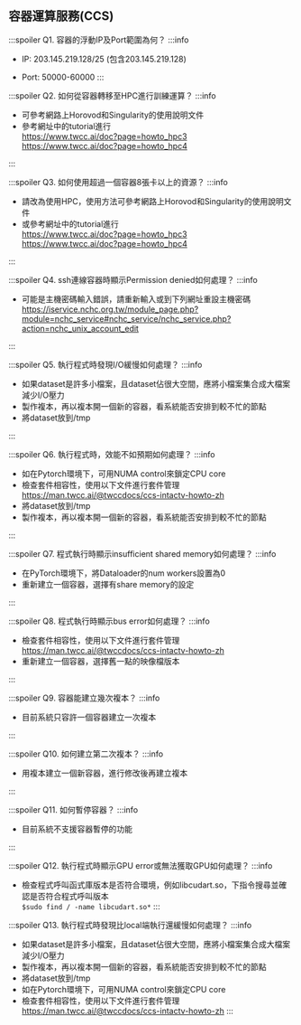 ## 容器運算服務(CCS)

:::spoiler Q1. 容器的浮動IP及Port範圍為何？
:::info

* IP:
203.145.219.128/25 (包含203.145.219.128)

* Port:
50000-60000
:::

:::spoiler Q2. 如何從容器轉移至HPC進行訓練運算？
:::info

* 可參考網路上Horovod和Singularity的使用說明文件
* 參考網址中的tutorial進行  
https://www.twcc.ai/doc?page=howto_hpc3  
https://www.twcc.ai/doc?page=howto_hpc4

:::

:::spoiler Q3. 如何使用超過一個容器8張卡以上的資源？
:::info

* 請改為使用HPC，使用方法可參考網路上Horovod和Singularity的使用說明文件
* 或參考網址中的tutorial進行  
https://www.twcc.ai/doc?page=howto_hpc3  
https://www.twcc.ai/doc?page=howto_hpc4

:::

:::spoiler Q4. ssh連線容器時顯示Permission denied如何處理？
:::info

* 可能是主機密碼輸入錯誤，請重新輸入或到下列網址重設主機密碼  
https://iservice.nchc.org.tw/module_page.php?module=nchc_service#nchc_service/nchc_service.php?action=nchc_unix_account_edit

:::

:::spoiler Q5. 執行程式時發現I/O緩慢如何處理？
:::info

* 如果dataset是許多小檔案，且dataset佔很大空間，應將小檔案集合成大檔案減少I/O壓力
* 製作複本，再以複本開一個新的容器，看系統能否安排到較不忙的節點
* 將dataset放到/tmp

:::

:::spoiler Q6. 執行程式時，效能不如預期如何處理？
:::info

* 如在Pytorch環境下，可用NUMA control來鎖定CPU core
* 檢查套件相容性，使用以下文件進行套件管理  
https://man.twcc.ai/@twccdocs/ccs-intactv-howto-zh
* 將dataset放到/tmp
* 製作複本，再以複本開一個新的容器，看系統能否安排到較不忙的節點

:::

:::spoiler Q7. 程式執行時顯示insufficient shared memory如何處理？
:::info

* 在PyTorch環境下，將Dataloader的num workers設置為0
* 重新建立一個容器，選擇有share memory的設定

:::

:::spoiler Q8. 程式執行時顯示bus error如何處理？
:::info

* 檢查套件相容性，使用以下文件進行套件管理  
https://man.twcc.ai/@twccdocs/ccs-intactv-howto-zh
* 重新建立一個容器，選擇舊一點的映像檔版本

:::

:::spoiler Q9. 容器能建立幾次複本？
:::info

* 目前系統只容許一個容器建立一次複本

:::

:::spoiler Q10. 如何建立第二次複本？
:::info

* 用複本建立一個新容器，進行修改後再建立複本

:::

:::spoiler Q11. 如何暫停容器？
:::info

* 目前系統不支援容器暫停的功能

:::

:::spoiler Q12. 執行程式時顯示GPU error或無法獲取GPU如何處理？
:::info

* 檢查程式呼叫函式庫版本是否符合環境，例如libcudart.so，下指令搜尋並確認是否符合程式呼叫版本  
`$sudo find / -name libcudart.so*`
:::

:::spoiler Q13. 執行程式時發現比local端執行還緩慢如何處理？
:::info

* 如果dataset是許多小檔案，且dataset佔很大空間，應將小檔案集合成大檔案減少I/O壓力
* 製作複本，再以複本開一個新的容器，看系統能否安排到較不忙的節點
* 將dataset放到/tmp
* 如在Pytorch環境下，可用NUMA control來鎖定CPU core
* 檢查套件相容性，使用以下文件進行套件管理
https://man.twcc.ai/@twccdocs/ccs-intactv-howto-zh
:::